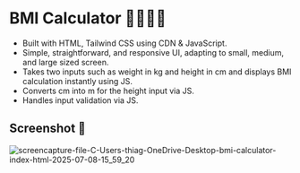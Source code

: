 # BMI Calculator 🏋️‍♀️🏋️‍♂️

- Built with HTML, Tailwind CSS using CDN & JavaScript.
- Simple, straightforward, and responsive UI, adapting to small, medium, and large sized screen.
- Takes two inputs such as weight in kg and height in cm and displays BMI calculation instantly using JS.
- Converts cm into m for the height input via JS.
- Handles input validation via JS.

## Screenshot 📸
![screencapture-file-C-Users-thiag-OneDrive-Desktop-bmi-calculator-index-html-2025-07-08-15_59_20](https://github.com/user-attachments/assets/4b6dcc66-6094-4832-8ff5-deb77d193159)
